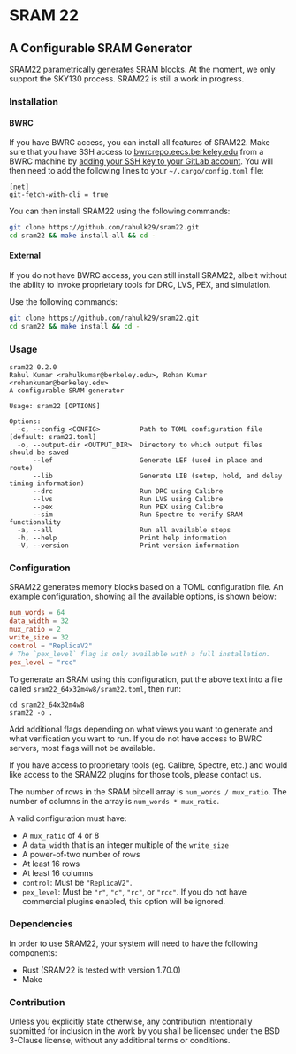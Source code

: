 # SRAM 22

## A Configurable SRAM Generator

SRAM22 parametrically generates SRAM blocks. At the moment, we only support the SKY130 process.
SRAM22 is still a work in progress.

### Installation

#### BWRC

If you have BWRC access, you can install all features of SRAM22. Make sure that you have SSH access to [bwrcrepo.eecs.berkeley.edu](https://bwrcrepo.eecs.berkeley.edu) from a BWRC machine by [adding your SSH key to your GitLab account](https://docs.gitlab.com/ee/user/ssh.html#add-an-ssh-key-to-your-gitlab-account). You will then need to add the following lines to your `~/.cargo/config.toml` file:

```
[net]
git-fetch-with-cli = true
```

You can then install SRAM22 using the following commands:

```bash
git clone https://github.com/rahulk29/sram22.git
cd sram22 && make install-all && cd -
```

#### External

If you do not have BWRC access, you can still install SRAM22, albeit without
the ability to invoke proprietary tools for DRC, LVS, PEX, and simulation.

Use the following commands:

```bash
git clone https://github.com/rahulk29/sram22.git
cd sram22 && make install && cd -
```

### Usage

```
sram22 0.2.0
Rahul Kumar <rahulkumar@berkeley.edu>, Rohan Kumar <rohankumar@berkeley.edu>
A configurable SRAM generator

Usage: sram22 [OPTIONS]

Options:
  -c, --config <CONFIG>          Path to TOML configuration file [default: sram22.toml]
  -o, --output-dir <OUTPUT_DIR>  Directory to which output files should be saved
      --lef                      Generate LEF (used in place and route)
      --lib                      Generate LIB (setup, hold, and delay timing information)
      --drc                      Run DRC using Calibre
      --lvs                      Run LVS using Calibre
      --pex                      Run PEX using Calibre
      --sim                      Run Spectre to verify SRAM functionality
  -a, --all                      Run all available steps
  -h, --help                     Print help information
  -V, --version                  Print version information
```

### Configuration

SRAM22 generates memory blocks based on a TOML configuration file. An example configuration, showing all the available options, is shown below:

```toml
num_words = 64
data_width = 32
mux_ratio = 2
write_size = 32
control = "ReplicaV2"
# The `pex_level` flag is only available with a full installation.
pex_level = "rcc"
```

To generate an SRAM using this configuration, put the above text into a file called
`sram22_64x32m4w8/sram22.toml`, then run:

```
cd sram22_64x32m4w8
sram22 -o .
```

Add additional flags depending on what views you want to generate and what verification you want to run.
If you do not have access to BWRC servers, most flags will not be available.

If you have access to proprietary tools (eg. Calibre, Spectre, etc.) and would like access
to the SRAM22 plugins for those tools, please contact us.

The number of rows in the SRAM bitcell array is `num_words / mux_ratio`.
The number of columns in the array is `num_words * mux_ratio`.

A valid configuration must have:
* A `mux_ratio` of 4 or 8
* A `data_width` that is an integer multiple of the `write_size`
* A power-of-two number of rows
* At least 16 rows
* At least 16 columns
* `control`: Must be `"ReplicaV2"`.
* `pex_level`: Must be `"r"`, `"c"`, `"rc"`, or `"rcc"`. If you do not have commercial plugins enabled, this option will be ignored.

### Dependencies

In order to use SRAM22, your system will need to have the following components:

- Rust (SRAM22 is tested with version 1.70.0)
- Make

### Contribution

Unless you explicitly state otherwise, any contribution intentionally submitted
for inclusion in the work by you shall be licensed under the BSD 3-Clause license,
without any additional terms or conditions.


